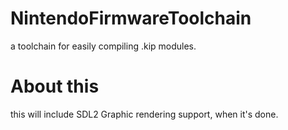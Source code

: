 # NintendoFirmwareToolchain
a toolchain for easily compiling .kip modules.

# About this

this will include SDL2 Graphic rendering support, when it's done.
